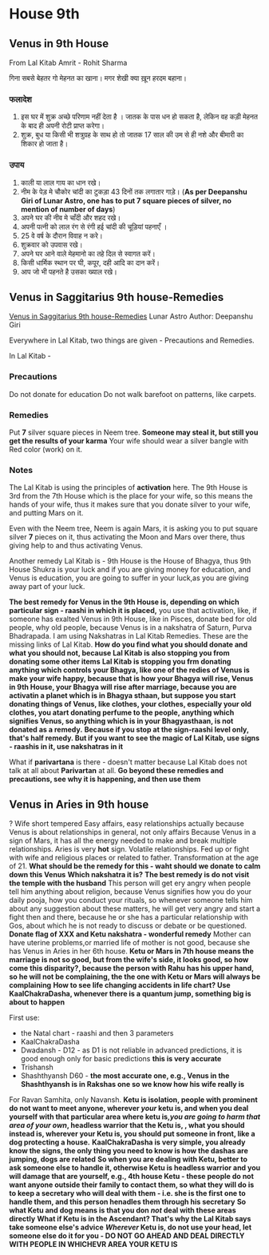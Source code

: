 # House 9th

## **Venus in 9th House**

From Lal Kitab Amrit - Rohit Sharma

गिना सबसे बेहतर  गो मेहनत का खाना।
मगर शेखी क्या  ख़ून हरदम बहाना।

### **फलादेश**

1. इस घर में शुक्र अच्छे परिणाम नहीं देता है । जातक के पास धन हो
सकता है, लेकिन वह कड़ी मेहनत के बाद ही अपनी रोटी प्राप्त करेगा।
2. शुक्र, बुध या किसी भी शत्रुग्रह के साथ हो तो जातक 17 साल की उम
से ही नशे और बीमारी का  शिकार हो जाता है।

### **उपाय**

1. काली या लाल गाय का धान रखे।
2. नीम के पेड़ मे चौकोर चांदी का टुकड़ा 43 दिनों तक लगातार गाड़े। (**As per Deepanshu Giri of Lunar Astro, one has to put 7 square pieces of silver, no mention of number of days**)
3. अपने घर की नीव मे चाँदी और शहद रखे।
4. अपनी पत्नी को लाल रंग से रंगी हई चांदी की चूड़ियां पहनाएँ ।
5. 25 वे वर्ष के दौरान विवाह न करे।
6. शुक्रवार को उपवास रखे।
7. अपने घर आने वाले मेहमानो का तहे दिल से स्वागत करें।
8. किसी धार्मिक स्थान पर घी, कपूर, दही आदि का दान करें।
9. आप जो भी पहनते है उसका ख्याल रखे।

## Venus in Saggitarius 9th house-Remedies

[Venus in Saggitarius 9th house-Remedies](https://youtu.be/6E6tsIu1cNE)
Lunar Astro
Author: Deepanshu Giri

Everywhere in Lal Kitab, two things are given - Precautions and Remedies.

In Lal Kitab -

### **Precautions**

Do not donate for education
Do not walk barefoot on patterns, like carpets.

### **Remedies**

Put **7** silver square pieces in Neem tree. **Someone may steal it, but still you get the results of your karma**
Your wife should wear a silver bangle with Red color (work) on it.

### **Notes**

The Lal Kitab is using the principles of **activation** here. The 9th House is 3rd from the 7th House which is the place for your wife, so this means the hands of your wife, thus it makes sure that you donate silver to your wife, and putting Mars on it.

Even with the Neem tree, Neem is again Mars, it is asking you to put square silver **7** pieces on it, 
thus activating the Moon and Mars over there, thus giving help to and thus activating Venus.

Another remedy Lal Kitab is - 9th House is the House of Bhagya, thus 9th House Shukra is your luck and if you are giving money for education, and Venus is education, you are going to suffer in your luck,as you are giving away part of your luck.

**The best remedy for Venus in the 9th House is, depending on which particular sign - raashi in which it is placed,**
you use that activation, like, if someone has exalted Venus in 9th House, like in Pisces, donate bed for old people, why old people, because Venus is in a nakshatra of Saturn, Purva Bhadrapada.
I am using Nakshatras in Lal Kitab Remedies.
These are the missing links of Lal Kitab.
**How do you find what you should donate and what you should not, because Lal Kitab is also stopping you from donating some other items**
**Lal Kitab is stopping you frm donating anything which controls your Bhagya, like one of the redies of Venus is make your wife happy, because that is how your Bhagya will rise, Venus in 9th House, your Bhagya will rise after marriage, because you are activatin a planet which is in Bhagya sthaan, but suppose you start donating things of Venus, like clothes, your clothes, especially your old clothes, you atart donating perfume to the people, anything which signifies Venus, so anything which is in your Bhagyasthaan, is not donated as a remedy.**
**Because if you stop at the sign-raashi level only, that's half remedy. But if you want to see the magic of Lal Kitab, use signs - raashis in it, use nakshatras in it**

What if **parivartana** is there - doesn't matter because Lal Kitab does not talk at all about **Parivartan** at all.
**Go beyond these remedies and precautions, see why it is happening, and then use them**

## Venus in Aries in 9th house

? Wife short tempered
Easy affairs, easy relationships actually because Venus is about relationships in general, not only affairs
Because Venus in a sign of Mars, it has all the energy needed to make and break multiple relationships.
Aries is very **hot** sign.
Volatile relationships.
Fed up or fight with wife and religious places or related to father.
Transformation at the age of 21.
**What should be the remedy for this - waht should we donate to calm down this Venus**
**Which nakshatra it is?**
**The best remedy is do not visit the temple with the husband**
This person will get ery angry when people tell him anything about religion, because Venus signifies how you do your daily pooja, how you conduct your rituals, so whenever someone tells him about any suggestion about these matters, he will get very angry and start a fight then and there, because he or she has a particular relationship with Gos, about which he is not ready to discuss or debate or be questioned.
**Donate flag of XXX and Ketu nakshatra - wonderful remedy**
Mother can have uterine problems,or married life of mother is not good, because she has Venus in Aries in her 6th house.
**Ketu or Mars in 7th house means the marriage is not so good, but from the wife's side, it looks good, so how come this disparity?, because the person with Rahu has his upper hand, so he will not be complaining, the the one with Ketu or Mars will always be complaining**
**How to see life changing accidents in life chart? Use KaalChakraDasha, whenever there is a quantum jump, something big is about to happen**

First use:

- the Natal chart - raashi and then 3 parameters
- KaalChakraDasha
- Dwadansh - D12 - as D1 is not reliable in advanced predictions, it is good enough only for basic predictions **this is very accurate**
- Trishansh
- Shashthyansh D60 - **the most accurate one, e.g., Venus in the Shashthyansh is in Rakshas one so we know how his wife really is** 

For Ravan Samhita, only Navansh.
**Ketu is isolation, people with prominent do not want to meet anyone, wherever *your* ketu is, and when you deal yourself with that particular area where ketu is,*you are going to harm that area of your own*, headless warrior that the Ketu is, , what you should instead is, wherever your Ketu is, you should put someone in front, like a dog protecting a house.**
**KaalChakraDasha is very simple, you already know the signs, the only thing you need to know is how the dashas are jumping, dogs are related**
**So when you are dealing with Ketu, better to ask someone else to handle it, otherwise Ketu is headless warrior and you will damage that are yourself, e.g., 4th house Ketu - these people do not want anyone outside their family to contact them, so what they will do is to keep a secretary who will deal with them - i.e. she is the first one to handle them, and this person henadles them through his secretary**
**So what Ketu and dog means is that you don *not* deal with these areas directly**
**What if Ketu is in the Ascendant? That's why the Lal Kitab says take someone else's advice**
***Wherever* Ketu is, do not use your head, let someone else do it for you - DO NOT GO AHEAD AND DEAL DIRECTLY WITH PEOPLE IN WHICHEVR AREA YOUR KETU IS**